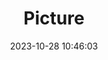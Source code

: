 ---
weight: 1
images:
- /images/edited/251.jpeg
title: Picture
date: 2023-10-28 10:46:03
tags: [luminarneo,work,ilce7m3]
---